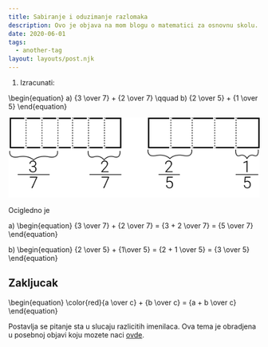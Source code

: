 ```yaml
---
title: Sabiranje i oduzimanje razlomaka
description: Ovo je objava na mom blogu o matematici za osnovnu skolu.
date: 2020-06-01
tags:
  - another-tag
layout: layouts/post.njk
---
```


1) Izracunati:

\begin{equation}
a) {3 \over 7} + {2 \over 7} \qquad b) {2 \over 5} + {1 \over 5}
\end{equation}

<p style="text-align:center;"><img src="/img/sabiranje_i_oduzimanje_razlomaka/Objava1Z1.png"/></p>

Ocigledno je

a)
\begin{equation}
{3 \over 7} + {2 \over 7} = {3 + 2 \over 7} = {5 \over 7}
\end{equation}

b)
\begin{equation}
{2 \over 5} + {1\over 5} = {2 + 1 \over 5} = {3 \over 5}
\end{equation}

## Zakljucak

\begin{equation}
\color{red}{a \over c} + {b \over c} = {a + b \over c}
\end{equation}

Postavlja se pitanje sta u slucaju razlicitih imenilaca. Ova tema je obradjena u posebnoj objavi koju mozete naci [ovde](/posts/sabiranje_i_oduzimanje_razlomaka_razlicit_imenilac/). 
